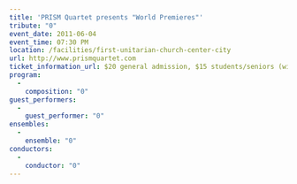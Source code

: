 ```yaml
---
title: 'PRISM Quartet presents "World Premieres"'
tribute: "0"
event_date: 2011-06-04
event_time: 07:30 PM
location: /facilities/first-unitarian-church-center-city
url: http://www.prismquartet.com
ticket_information_url: $20 general admission, $15 students/seniors (with ID) at door only
program: 
  -
    composition: "0"
guest_performers: 
  -
    guest_performer: "0"
ensembles: 
  -
    ensemble: "0"
conductors: 
  -
    conductor: "0"
---
```

